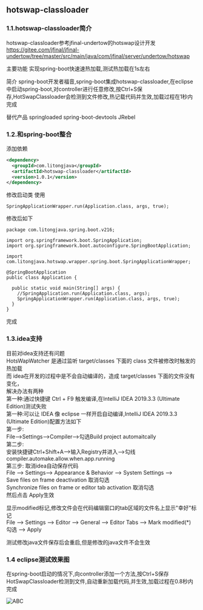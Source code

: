 ## hotswap-classloader
### 1.1.hotswap-classloader简介

hotswap-classloader参考jfinal-undertow的hotswap设计开发
https://gitee.com/jfinal/jfinal-undertow/tree/master/src/main/java/com/jfinal/server/undertow/hotswap

主要功能
实现spring-boot快速速热加载,测试热加载在1s左右

简介
spring-boot开发者福音,spring-boot集成hotswap-classloader,在eclipse中启动spring-boot,对controller进行任意修改,按Ctrl+S保存,HotSwapClassloader会检测到文件修改,热记载代码并生效,加载过程在1秒内完成

替代产品
springloaded
spring-boot-devtools
JRebel

### 1.2.和spring-boot整合

添加依赖

```xml
<dependency>
  <groupId>com.litongjava</groupId>
  <artifactId>hotswap-classloader</artifactId>
  <version>1.0.1</version>
</dependency>
```



修改启动类
使用

```
SpringApplicationWrapper.run(Application.class, args, true);
```

修改后如下

```
package com.litongjava.spring.boot.v216;

import org.springframework.boot.SpringApplication;
import org.springframework.boot.autoconfigure.SpringBootApplication;

import com.litongjava.hotswap.wrapper.spring.boot.SpringApplicationWrapper;

@SpringBootApplication
public class Application {

  public static void main(String[] args) {
    //SpringApplication.run(Application.class, args);
    SpringApplicationWrapper.run(Application.class, args, true);
  }
}
```

完成

### 1.3.idea支持

目前对idea支持还有问题  
HotsWapWatcher 是通过监听 target/classes 下面的 class 文件被修改时触发的热加载  
而 idea在开发的过程中是不会自动编译的，造成 target/classes 下面的文件没有变化，  
解决办法有两种  
第一种:通过快捷键 Ctrl + F9 触发编译,在IntelliJ IDEA 2019.3.3 (Ultimate Edition)测试失败  
第一种:可以让 IDEA 像 eclipse 一样开启自动编译,IntelliJ IDEA 2019.3.3 (Ultimate Edition)配置方法如下  
第一步:  
File-->Settings-->Compiler-->勾选Build project automaitcally  
第二步:  
安装快捷键Ctrl+Shift+A-->输入Registry并进入-->勾线compiler.automake.allow.when.app.running  
第三步:
取消idea自动保存代码  
File --> Settings--> Appearance & Behavior --> System Settings -->  
 Save files on frame deactivation 取消勾选  
Synchronize files on frame or editor tab activation 取消勾选   
然后点击 Apply生效

显示modified标记,修改文件会在代码编辑窗口的tab区域的文件名上显示"幸好"标记  
File --> Settings --> Editor --> General --> Editor Tabs --> Mark modified(*) 勾选 --> Apply    

测试修改java文件保存后会重启,但是修改的java文件不会生效  

### 1.4 eclipse测试效果图

在spring-boot启动的情况下,向controller添加一个方法,按Ctrl+S保存HotSwapClassloader检测到文件,自动重新加载代码,并生效,加载过程在0.8秒内完成

![ABC](doc/images/hotswap-classloader-spring-boot-elipse-test.gif)
